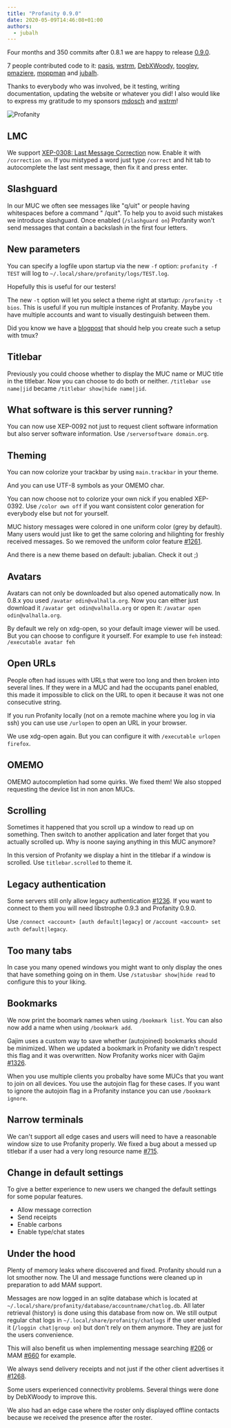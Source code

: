 ```yaml
---
title: "Profanity 0.9.0"
date: 2020-05-09T14:46:08+01:00
authors:
  - jubalh
---
```


Four months and 350 commits after 0.8.1 we are happy to release [0.9.0](https://github.com/profanity-im/profanity/releases/tag/0.9.0).

7 people contributed code to it: [pasis](https://github.com/pasis), [wstrm](https://github.com/wstrm), [DebXWoody](https://github.com/DebXWoody), [toogley](https://github.com/toogley), [pmaziere](https://github.com/pmaziere), [moppman](https://github.com/moppman) and [jubalh](https://github.com/jubalh).

Thanks to everybody who was involved, be it testing, writing documentation, updating the website or whatever you did!
I also would like to express my gratitude to my sponsors [mdosch](https://github.com/mdosch) and [wstrm](https://github.com/wstrm)!

![Profanity](/blog/img/profanity-rel-090.png)

## LMC
We support [XEP-0308: Last Message Correction](https://xmpp.org/extensions/xep-0308.html) now.
Enable it with `/correction on`. If you mistyped a word just type `/correct` and hit tab to autocomplete the last sent message, then fix it and press enter.

## Slashguard
In our MUC we often see messages like "q/uit" or people having whitespaces before a command " /quit".
To help you to avoid such mistakes we introduce slashguard.
Once enabled (`/slashguard on`) Profanity won't send messages that contain a backslash in the first four letters.

## New parameters
You can specify a logfile upon startup via the new `-f` option:
`profanity -f TEST` will log to `~/.local/share/profanity/logs/TEST.log`.

Hopefully this is useful for our testers!

The new `-t` option will let you select a theme right at startup: `/profanity -t bios`.
This is useful if you run multiple instances of Profanity. Maybe you have multiple accounts and want to visually destinguish between them.

Did you know we have a [blogpost](https://profanity-im.github.io/blog/post/how-to-run-profanity-instances-within-tmux/) that should help you create such a setup with tmux?

## Titlebar
Previously you could choose whether to display the MUC name or MUC title in the titlebar. Now you can choose to do both or neither.
`/titlebar use name|jid` became `/titlebar show|hide name|jid`.

## What software is this server running?
You can now use XEP-0092 not just to request client software information but also server software information.
Use `/serversoftware domain.org`.

## Theming
You can now colorize your trackbar by using `main.trackbar` in your theme.

And you can use UTF-8 symbols as your OMEMO char.

You can now choose not to colorize your own nick if you enabled XEP-0392.
Use `/color own off` if you want consistent color generation for everybody else but not for yourself.

MUC history messages were colored in one uniform color (grey by default). Many users would just like to get the same coloring and hilighting for freshly received messages. So we removed the uniform color feature [#1261](https://github.com/profanity-im/profanity/issues/1261).

And there is a new theme based on default: jubalian. Check it out ;)

## Avatars
Avatars can not only be downloaded but also opened automatically now.
In 0.8.x you used `/avatar odin@valhalla.org`.
Now you can either just download it `/avatar get odin@valhalla.org` or open it: `/avatar open odin@valhalla.org`.

By default we rely on xdg-open, so your default image viewer will be used.
But you can choose to configure it yourself. For example to use `feh` instead: `/executable avatar feh`

## Open URLs
People often had issues with URLs that were too long and then broken into several lines. If they were in a MUC and had the occupants panel enabled, this made it impossible to click on the URL to open it because it was not one consecutive string.

If you run Profanity locally (not on a remote machine where you log in via ssh) you can use use `/urlopen` to open an URL in your browser.

We use xdg-open again. But you can configure it with `/executable urlopen firefox`.

## OMEMO
OMEMO autocompletion had some quirks. We fixed them!
We also stopped requesting the device list in non anon MUCs.

## Scrolling
Sometimes it happened that you scroll up a window to read up on something. Then switch to another application and later forget that you actually scrolled up. Why is noone saying anything in this MUC anymore?

In this version of Profanity we display a hint in the titlebar if a window is scrolled. Use `titlebar.scrolled` to theme it.

## Legacy authentication
Some servers still only allow legacy authentication [#1236](https://github.com/profanity-im/profanity/issues/1236).
If you want to connect to them you will need libstrophe 0.9.3 and Profanity 0.9.0.

Use `/connect <account> [auth default|legacy]` or `/account <account> set auth default|legacy`.

## Too many tabs
In case you many opened windows you might want to only display the ones that have something going on in them.
Use `/statusbar show|hide read` to configure this to your liking.

## Bookmarks
We now print the boomark names when using `/bookmark list`. You can also now add a name when using `/bookmark add`.

Gajim uses a custom way to save whether (autojoined) bookmarks should be minimized. When we updated a bookmark in Profanity we didn't respect this flag and it was overwritten. Now Profanity works nicer with Gajim [#1326](https://github.com/profanity-im/profanity/issues/1326).

When you use multiple clients you probalby have some MUCs that you want to join on all devices. You use the autojoin flag for these cases.
If you want to ignore the autojoin flag in a Profanity instance you can use `/bookmark ignore`.

## Narrow terminals
We can't support all edge cases and users will need to have a reasonable window size to use Profanity properly.
We fixed a bug about a messed up titlebar if a user had a very long resource name [#715](https://github.com/profanity-im/profanity/issues/715).

## Change in default settings
To give a better experience to new users we changed the default settings for some popular features.

* Allow message correction
* Send receipts
* Enable carbons
* Enable type/chat states

## Under the hood
Plenty of memory leaks where discovered and fixed. Profanity should run a lot smoother now.
The UI and message functions were cleaned up in preparation to add MAM support.

Messages are now logged in an sqlite database which is located at `~/.local/share/profanity/database/accountname/chatlog.db`.
All later retrieval (history) is done using this database from now on. We still output regular chat logs in `~/.local/share/profanity/chatlogs` if the user enabled it (`/loggin chat|group on`) but don't rely on them anymore. They are just for the users convenience.

This will also benefit us when implementing message searching [#206](https://github.com/profanity-im/profanity/issues/206) or MAM [#660](https://github.com/profanity-im/profanity/issues/660) for example.

We always send delivery receipts and not just if the other client advertises it [#1268](https://github.com/profanity-im/profanity/issues/1268).

Some users experienced connectivity problems. Several things were done by DebXWoody to improve this.

We also had an edge case where the roster only displayed offline contacts because we received the presence after the roster.

